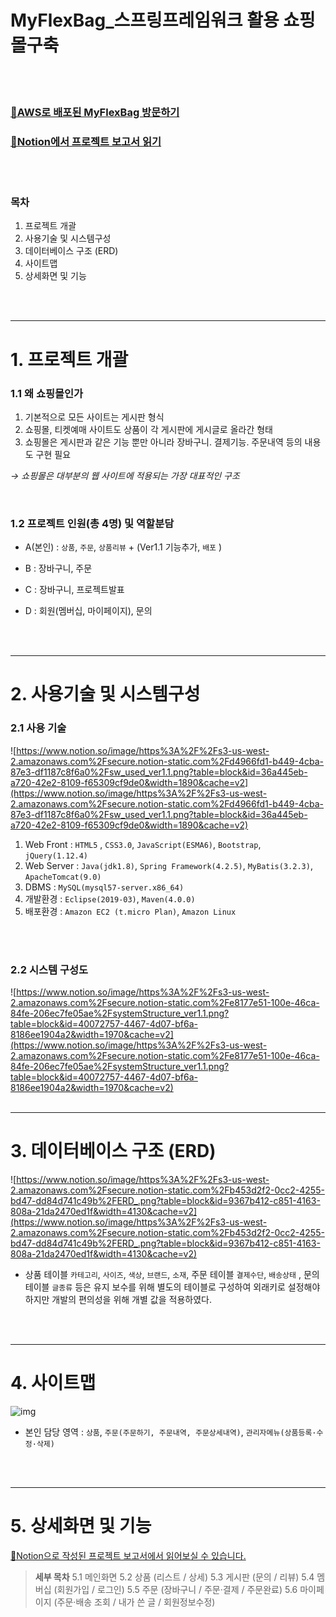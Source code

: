 # MyFlexBag_스프링프레임워크 활용 쇼핑몰구축

<br><br>

### [👜AWS로 배포된 MyFlexBag 방문하기](http://52.79.157.226:8080/myflexbag)

### [📝Notion에서 프로젝트 보고서 읽기](https://www.notion.so/MyFlexBag_-Ver1-1-39c1f1fa06ec4104806f8c20c39a5c04)

<br><br>

### 목차

1. 프로젝트 개괄
2. 사용기술 및 시스템구성
3. 데이터베이스 구조 (ERD)
4. 사이트맵
5. 상세화면 및 기능

<br><br>

---

# 1. 프로젝트 개괄

### 1.1 왜 쇼핑몰인가

1. 기본적으로 모든 사이트는 게시판 형식
2. 쇼핑몰, 티켓예매 사이트도 상품이 각 게시판에 게시글로 올라간 형태
3. 쇼핑몰은 게시판과 같은 기능 뿐만 아니라 장바구니. 결제기능. 주문내역 등의 내용도 구현 필요

*→ 쇼핑몰은 대부분의 웹 사이트에 적용되는 가장 대표적인 구조*

<br>

### 1.2 프로젝트 인원(총 4명) 및 역할분담

- A(본인) : `상품`, `주문`, `상품리뷰` + (Ver1.1 기능추가, `배포` )

- B : 장바구니, 주문

- C : 장바구니, 프로젝트발표

- D : 회원(멤버십, 마이페이지), 문의

<br><br>

---

# 2. 사용기술 및 시스템구성

### 2.1 사용 기술

![https://www.notion.so/image/https%3A%2F%2Fs3-us-west-2.amazonaws.com%2Fsecure.notion-static.com%2Fd4966fd1-b449-4cba-87e3-df1187c8f6a0%2Fsw_used_ver1.1.png?table=block&id=36a445eb-a720-42e2-8109-f65309cf9de0&width=1890&cache=v2](https://www.notion.so/image/https%3A%2F%2Fs3-us-west-2.amazonaws.com%2Fsecure.notion-static.com%2Fd4966fd1-b449-4cba-87e3-df1187c8f6a0%2Fsw_used_ver1.1.png?table=block&id=36a445eb-a720-42e2-8109-f65309cf9de0&width=1890&cache=v2)

1. Web Front : `HTML5` , `CSS3.0`, `JavaScript(ESMA6)`, `Bootstrap`, `jQuery(1.12.4)`
2. Web Server :  `Java(jdk1.8)`, `Spring Framework(4.2.5)`, `MyBatis(3.2.3)`, `ApacheTomcat(9.0)`
3. DBMS : `MySQL(mysql57-server.x86_64)`
4. 개발환경 : `Eclipse(2019-03)`, `Maven(4.0.0)`
5. 배포환경 : `Amazon EC2 (t.micro Plan)`, `Amazon Linux`

<br><br>

### 2.2 시스템 구성도

![https://www.notion.so/image/https%3A%2F%2Fs3-us-west-2.amazonaws.com%2Fsecure.notion-static.com%2Fe8177e51-100e-46ca-84fe-206ec7fe05ae%2FsystemStructure_ver1.1.png?table=block&id=40072757-4467-4d07-bf6a-8186ee1904a2&width=1970&cache=v2](https://www.notion.so/image/https%3A%2F%2Fs3-us-west-2.amazonaws.com%2Fsecure.notion-static.com%2Fe8177e51-100e-46ca-84fe-206ec7fe05ae%2FsystemStructure_ver1.1.png?table=block&id=40072757-4467-4d07-bf6a-8186ee1904a2&width=1970&cache=v2)<br><br>

---

# 3. 데이터베이스 구조 (ERD)

![https://www.notion.so/image/https%3A%2F%2Fs3-us-west-2.amazonaws.com%2Fsecure.notion-static.com%2Fb453d2f2-0cc2-4255-bd47-dd84d741c49b%2FERD_.png?table=block&id=9367b412-c851-4163-808a-21da2470ed1f&width=4130&cache=v2](https://www.notion.so/image/https%3A%2F%2Fs3-us-west-2.amazonaws.com%2Fsecure.notion-static.com%2Fb453d2f2-0cc2-4255-bd47-dd84d741c49b%2FERD_.png?table=block&id=9367b412-c851-4163-808a-21da2470ed1f&width=4130&cache=v2)

* 상품 테이블 `카테고리`, `사이즈`, `색상`, `브랜드`, `소재`, 주문 테이블 `결제수단`, `배송상태` , 문의 테이블 `글종류` 등은 유지 보수를 위해 별도의 테이블로 구성하여 외래키로 설정해야하지만 개발의 편의성을 위해 개별 값을 적용하였다.

<br><br>

---

# 4. 사이트맵

![![img](https://www.notion.so/image/https%3A%2F%2Fs3-us-west-2.amazonaws.com%2Fsecure.notion-static.com%2F77dbe3b7-5dc3-4d19-92c6-d1b34f5d0176%2Fsitemap.png?table=block&id=d3a3156b-ce4c-4219-a1d5-23b3414b6161&width=3840&cache=v2)](https://www.notion.so/image/https%3A%2F%2Fs3-us-west-2.amazonaws.com%2Fsecure.notion-static.com%2F77dbe3b7-5dc3-4d19-92c6-d1b34f5d0176%2Fsitemap.png?table=block&id=d3a3156b-ce4c-4219-a1d5-23b3414b6161&width=3840&cache=v2)

* 본인 담당 영역 : `상품`, `주문(주문하기, 주문내역, 주문상세내역)`, `관리자메뉴(상품등록·수정·삭제)` 

<br><br>

---

# 5. 상세화면 및 기능

[📝Notion으로 작성된 프로젝트 보고서에서 읽어보실 수 있습니다.](https://www.notion.so/MyFlexBag_-Ver1-1-39c1f1fa06ec4104806f8c20c39a5c04)

> **세부 목차**
    5.1 메인화면
    5.2 상품 (리스트 / 상세)
    5.3 게시판 (문의 / 리뷰)
    5.4 멤버십 (회원가입 / 로그인)
    5.5 주문 (장바구니 / 주문·결제 / 주문완료)
    5.6 마이페이지 (주문·배송 조회 / 내가 쓴 글 / 회원정보수정)

<br><br><br><br>